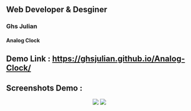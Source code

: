 ## Web Developer & Desginer 
### Ghs Julian
#### Analog Clock 


## Demo Link : https://ghsjulian.github.io/Analog-Clock/


## Screenshots Demo : 
<center>
<img src="images/s1.jpg">
<img src="images/s2.jpg">

</center>
